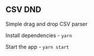 ## CSV DND

Simple drag and drop CSV parser

Install dependencies - `yarn`

Start the app - `yarn start`
